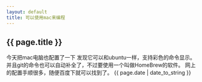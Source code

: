```yaml
---
layout: default
title: 可以使用mac来编程
---
```

<h2>{{ page.title }}</h2>
今天把mac电脑也配置了一下  
发现它可以和ubuntu一样，支持彩色的命令显示。  
并且git的命令也可以自动补全了，不过要使用一个叫做HomeBrew的软件。  
网上的配置手顺很多，随便百度下就可以找到了。  
{{ page.date | date_to_string }}
